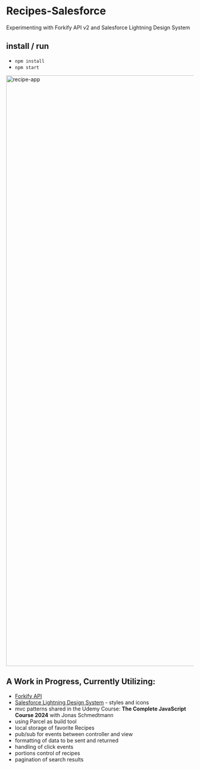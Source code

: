 # Recipes-Salesforce

Experimenting with Forkify API v2 and Salesforce Lightning Design System

## install / run

- `npm install`
- `npm start`

<img width="1584" alt="recipe-app" src="https://github.com/user-attachments/assets/a44e7720-ff8d-4d09-8a80-451018a1471f">

## A Work in Progress, Currently Utilizing:

- [Forkify API](https://forkify-api.herokuapp.com/v2/)
- [Salesforce Lightning Design System](https://developer.salesforce.com/docs/platform/lwr/guide/lwr-slds.html) - styles and icons
- mvc patterns shared in the Udemy Course: **The Complete JavaScript Course 2024** with Jonas Schmedtmann
- using Parcel as build tool
- local storage of favorite Recipes
- pub/sub for events between controller and view
- formatting of data to be sent and returned
- handling of click events
- portions control of recipes
- pagination of search results
